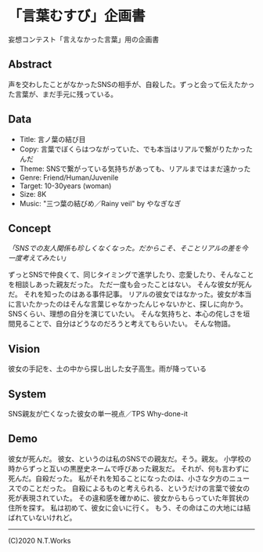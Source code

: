 # 「言葉むすび」企画書

妄想コンテスト「言えなかった言葉」用の企画書

## Abstract

声を交わしたことがなかったSNSの相手が、自殺した。ずっと会って伝えたかった言葉が、まだ手元に残っている。

## Data

- Title: 言ノ葉の結び目
- Copy: 言葉でぼくらはつながっていた、でも本当はリアルで繋がりたかったんだ
- Theme: SNSで繋がっている気持ちがあっても、リアルまではまだ遠かった
- Genre: Friend/Human/Juvenile
- Target: 10-30years (woman)
- Size: 8K
- Music: "三つ葉の結びめ／Rainy veil" by やなぎなぎ

## Concept

_「SNSでの友人関係も珍しくなくなった。だからこそ、そことリアルの差を今一度考えてみたい」_

ずっとSNSで仲良くて、同じタイミングで進学したり、恋愛したり、そんなことを相談しあった親友だった。
ただ一度も会ったことはない。
そんな彼女が死んだ。
それを知ったのはある事件記事。
リアルの彼女ではなかった。彼女が本当に言いたかったのはそんな言葉じゃなかったんじゃないかと、探しに向かう。
SNSくらい、理想の自分を演じていたい。
そんな気持ちと、本心の侘しさを垣間見ることで、自分はどうなのだろうと考えてもらいたい。
そんな物語。

## Vision

彼女の手記を、土の中から探し出した女子高生。雨が降っている

## System

SNS親友が亡くなった彼女の単一視点／TPS
Why-done-it

## Demo

彼女が死んだ。
彼女、というのは私のSNSでの親友だ。そう。親友。
小学校の時からずっと互いの黒歴史ネームで呼びあった親友だ。
それが、何も言わずに死んだ。自殺だった。
私がそれを知ることになったのは、小さな夕方のニュースでのことだった。
自殺によるものと考えられる、というだけの言葉で彼女の死が表現されていた。
その違和感を確かめに、彼女からもらっていた年賀状の住所を探す。
私は初めて、彼女に会いに行く。
もう、その命はこの大地には結ばれていないけれど。

---
(C)2020 N.T.Works
